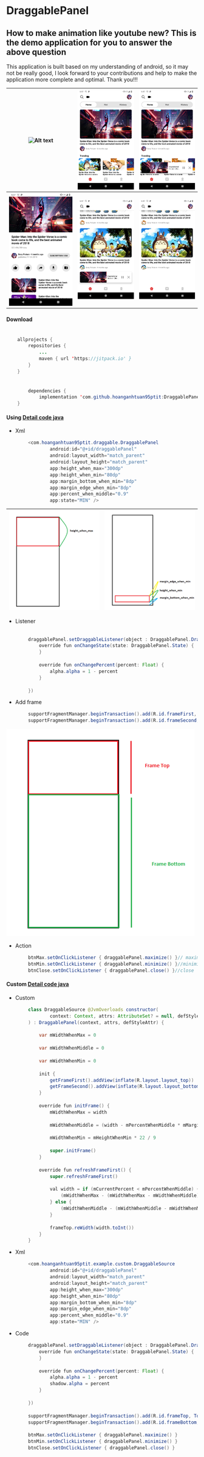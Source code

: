 # DraggablePanel

## How to make animation like youtube new? This is the demo application for you to answer the above question


This application is built based on my understanding of android, so it may not be really good, I look forward to your contributions and help to make the application more complete and optimal. Thank you!!!

![Alt text](output/ezgif.com-video-to-gif.gif) | ![Alt text](output/Screenshot_20190417-173713.png)  | ![Alt text](output/Screenshot_20190417-173738.png) 
--- | --- | --- 
![Alt text](output/Screenshot_20190417-173732.png) | ![Alt text](output/Screenshot_20190417-173744.png)  | ![Alt text](output/Screenshot_20190417-173721.png) 

#### Download

```java

	allprojects {
		repositories {
			...
			maven { url 'https://jitpack.io' }
		}
	}
    
    
    	dependencies {
	        implementation 'com.github.hoanganhtuan95ptit:DraggablePanel:1.1.1'
	}
```

#### Using [Detail code java](https://github.com/hoanganhtuan95ptit/DraggablePanel/blob/master/example/src/main/java/com/hoanganhtuan95ptit/example/NormalActivity.kt)

* Xml

```java
        <com.hoanganhtuan95ptit.draggable.DraggablePanel
                android:id="@+id/draggablePanel"
                android:layout_width="match_parent"
                android:layout_height="match_parent"
                app:height_when_max="300dp"
                app:height_when_min="80dp"
                app:margin_bottom_when_min="8dp"
                app:margin_edge_when_min="8dp"
                app:percent_when_middle="0.9"
                app:state="MIN" />
```

![Alt text](output/height_when_max.png) | ![Alt text](output/height_when_min.png)
--- | --- 

* Listener

```java

        draggablePanel.setDraggableListener(object : DraggablePanel.DraggableListener {
            override fun onChangeState(state: DraggablePanel.State) {
            }

            override fun onChangePercent(percent: Float) {
                alpha.alpha = 1 - percent
            }

        })
```

* Add frame

```java
        supportFragmentManager.beginTransaction().add(R.id.frameFirst, TopFragment()).commit() // add frame top
        supportFragmentManager.beginTransaction().add(R.id.frameSecond, BottomFragment()).commit() // add frame bottom
```

![Alt text](output/addFrame.png)

* Action

```java
        btnMax.setOnClickListener { draggablePanel.maximize() }// maximize
        btnMin.setOnClickListener { draggablePanel.minimize() }//minimizeo
        btnClose.setOnClickListener { draggablePanel.close() }//close
```


#### Custom [Detail code java](https://github.com/hoanganhtuan95ptit/DraggablePanel/blob/master/example/src/main/java/com/hoanganhtuan95ptit/example/CustomActivity.kt)

* Custom
```java
        class DraggableSource @JvmOverloads constructor(
                context: Context, attrs: AttributeSet? = null, defStyleAttr: Int = 0
        ) : DraggablePanel(context, attrs, defStyleAttr) {
        
            var mWidthWhenMax = 0
        
            var mWidthWhenMiddle = 0
        
            var mWidthWhenMin = 0
        
            init {
                getFrameFirst().addView(inflate(R.layout.layout_top))
                getFrameSecond().addView(inflate(R.layout.layout_bottom))
            }
        
            override fun initFrame() {
                mWidthWhenMax = width
        
                mWidthWhenMiddle = (width - mPercentWhenMiddle * mMarginEdgeWhenMin).toInt()
        
                mWidthWhenMin = mHeightWhenMin * 22 / 9
        
                super.initFrame()
            }
        
            override fun refreshFrameFirst() {
                super.refreshFrameFirst()
        
                val width = if (mCurrentPercent < mPercentWhenMiddle) {
                    (mWidthWhenMax - (mWidthWhenMax - mWidthWhenMiddle) * mCurrentPercent)
                } else {
                    (mWidthWhenMiddle - (mWidthWhenMiddle - mWidthWhenMin) * (mCurrentPercent - mPercentWhenMiddle) / (1 - mPercentWhenMiddle))
                }
        
                frameTop.reWidth(width.toInt())
            }
        }
```

* Xml
```java
        <com.hoanganhtuan95ptit.example.custom.DraggableSource
                android:id="@+id/draggablePanel"
                android:layout_width="match_parent"
                android:layout_height="match_parent"
                app:height_when_max="300dp"
                app:height_when_min="80dp"
                app:margin_bottom_when_min="8dp"
                app:margin_edge_when_min="8dp"
                app:percent_when_middle="0.9"
                app:state="MIN" />
```

* Code

```java
        draggablePanel.setDraggableListener(object : DraggablePanel.DraggableListener {
            override fun onChangeState(state: DraggablePanel.State) {
            }

            override fun onChangePercent(percent: Float) {
                alpha.alpha = 1 - percent
                shadow.alpha = percent
            }

        })

        supportFragmentManager.beginTransaction().add(R.id.frameTop, TopFragment()).commit()
        supportFragmentManager.beginTransaction().add(R.id.frameBottom, BottomFragment()).commit()

        btnMax.setOnClickListener { draggablePanel.maximize() }
        btnMin.setOnClickListener { draggablePanel.minimize() }
        btnClose.setOnClickListener { draggablePanel.close() }
```

